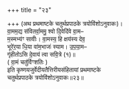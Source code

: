 +++
title = "२३"

+++
(अथ प्रथमाष्टके चतुर्थप्रपाठके त्रयोविंशोऽनुवाकः)।  
वा॒मम॒द्य स॑वितर्वा॒ममु॒ श्वो दि॒वेदि॑वे वा॒म–  
म॒स्मभ्य॑ꣳ सावीः। वा॒मस्य॒ हि क्षय॑स्य देव॒  
भूरे॑र॒या धि॒या वा॑म॒भाजः॑ स्याम। उ॒प॒या॒म–  
गृ॑हीतोऽसि दे॒वाय॑ त्वा सवि॒त्रे (१)॥  
( वा॒मं चतु॑र्विꣳशतिः )  
इति कृष्णयजुर्वेदीयतैत्तिरीयसंहितायां प्रथमाष्टके  
चतुर्थप्रपाठके त्रयोविंशोऽनुवाकः॥२३॥
